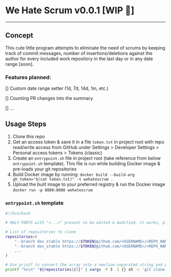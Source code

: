 # We Hate Scrum v0.0.1 [WIP 🚧]
---
## Concept
This cute little program attempts to eliminate the need of scrums by keeping track of commit messages, number of insertions/deletions against the author for every included work repository in the last day or in any date range [soon].

### Features planned:
[] Custom date range setter (1d, 7d, 14d, 1m, etc.)

[] Counting PR changes into the summary

[] ...

## Usage Steps
1. Clone this repo
1. Get an access token & save it in a file `token.txt` in project root with repo read/write access from GitHub under Settings > Developer Settings > Personal access tokens > Tokens (classic)
1. Create an `entrypoint.sh` file in project root (take reference from below `entrypoint.sh` template). This file is run while building Docker image & pre-loads your git repositories
1. Build Docker image by running: `docker build --build-arg gh_token="$(cat token.txt)" -t wehatescrum .`
1. Upload the built image to your preferred registry & run the Docker image `docker run -p 8080:8080 wehatescrum`

### `entrypoint.sh` template
```bash
#!/bin/bash

# ONLY PARTS with "<...>" present to be edited & modified, it works, please don't touch it...

# List of repositories to clone
repositories=(
    "--branch dev_stable https://$TOKEN@github.com/<USERNAME>/<REPO_NAME_1>"
    "--branch dev_stable https://$TOKEN@github.com/<USERNAME>/<REPO_NAME_2>"
    ...
)

# Use printf to convert the array into a newline-separated string and pipe it into xargs
printf "%s\n" "${repositories[@]}" | xargs -P 3 -I {} sh -c 'git clone --single-branch {}'
```